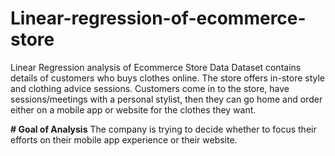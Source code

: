 # Linear-regression-of-ecommerce-store
Linear Regression analysis of Ecommerce Store Data
Dataset contains details of customers who buys clothes online. The store offers in-store style and clothing advice sessions. Customers come in to the store, have sessions/meetings with a personal stylist, then they can go home and order either on a mobile app or website for the clothes they want.

**# Goal of Analysis**
The company is trying to decide whether to focus their efforts on their mobile app experience or their website.
